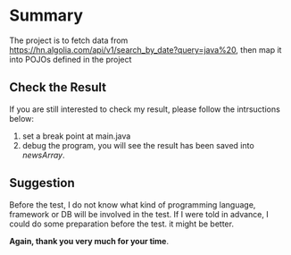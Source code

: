 # Summary
The project is to fetch data from https://hn.algolia.com/api/v1/search_by_date?query=java%20,
then map it into POJOs defined in the project

## Check the Result
If you are still interested to check my result, please follow the intrsuctions below:
1) set a break point at main.java
2) debug the program, you will see the result has been saved into _newsArray_.

## Suggestion
Before the test, I do not know what kind of programming language, framework or DB will
be involved in the test. If I were told in advance, I could do some preparation before
the test. it might be better.

<b>Again, thank you very much for your time</b>.